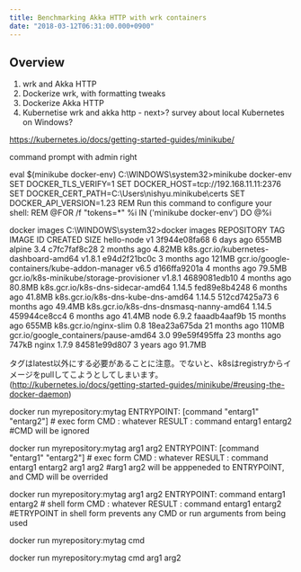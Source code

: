 ```yaml
---
title: Benchmarking Akka HTTP with wrk containers
date: "2018-03-12T06:31:00.000+0900"
---
```


## Overview

1. wrk and Akka HTTP
2. Dockerize wrk, with formatting tweaks
3. Dockerize Akka HTTP 
4. Kubernetise wrk and akka http - next>? survey about local Kubernetes on Windows?



https://kubernetes.io/docs/getting-started-guides/minikube/

command prompt with admin right

eval $(minikube docker-env)
C:\WINDOWS\system32>minikube docker-env
SET DOCKER_TLS_VERIFY=1
SET DOCKER_HOST=tcp://192.168.11.11:2376
SET DOCKER_CERT_PATH=C:\Users\nishyu\.minikube\certs
SET DOCKER_API_VERSION=1.23
REM Run this command to configure your shell:
REM @FOR /f "tokens=*" %i IN ('minikube docker-env') DO @%i

docker images
C:\WINDOWS\system32>docker images
REPOSITORY                                    TAG                 IMAGE ID            CREATED             SIZE
hello-node                                    v1                  3f944e08fa68        6 days ago          655MB
alpine                                        3.4                 c7fc7faf8c28        2 months ago        4.82MB
k8s.gcr.io/kubernetes-dashboard-amd64         v1.8.1              e94d2f21bc0c        3 months ago        121MB
gcr.io/google-containers/kube-addon-manager   v6.5                d166ffa9201a        4 months ago        79.5MB
gcr.io/k8s-minikube/storage-provisioner       v1.8.1              4689081edb10        4 months ago        80.8MB
k8s.gcr.io/k8s-dns-sidecar-amd64              1.14.5              fed89e8b4248        6 months ago        41.8MB
k8s.gcr.io/k8s-dns-kube-dns-amd64             1.14.5              512cd7425a73        6 months ago        49.4MB
k8s.gcr.io/k8s-dns-dnsmasq-nanny-amd64        1.14.5              459944ce8cc4        6 months ago        41.4MB
node                                          6.9.2               faaadb4aaf9b        15 months ago       655MB
k8s.gcr.io/nginx-slim                         0.8                 18ea23a675da        21 months ago       110MB
gcr.io/google_containers/pause-amd64          3.0                 99e59f495ffa        23 months ago       747kB
nginx                                         1.7.9               84581e99d807        3 years ago         91.7MB


タグはlatest以外にする必要があることに注意。でないと、k8sはregistryからイメージをpullしてこようとしてしまいます。
(http://kubernetes.io/docs/getting-started-guides/minikube/#reusing-the-docker-daemon)




docker run myrepository:mytag
ENTRYPOINT: [command "entarg1" "entarg2"] # exec form
CMD       : whatever
RESULT    : command entarg1 entarg2 
#CMD will be ignored

docker run myrepository:mytag arg1 arg2
ENTRYPOINT: [command "entarg1" "entarg2"] # exec form
CMD       : whatever
RESULT    : command entarg1 entarg2 arg1 arg2
#arg1 arg2 will be apppeneded to ENTRYPOINT, and CMD will be overrided

docker run myrepository:mytag arg1 arg2
ENTRYPOINT: command entarg1 entarg2 # shell form
CMD       : whatever
RESULT    : command entarg1 entarg2 
#ETRYPOINT in shell form prevents any CMD or run arguments from being used



docker run myrepository:mytag cmd

docker run myrepository:mytag cmd arg1 arg2